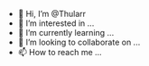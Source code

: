 - 👋 Hi, I’m @Thularr
- 👀 I’m interested in ...
- 🌱 I’m currently learning ...
- 💞️ I’m looking to collaborate on ...
- 📫 How to reach me ...

<!---
Thularr/Thularr is a ✨ special ✨ repository because its `README.md` (this file) appears on your GitHub profile.
You can click the Preview link to take a look at your changes.
--->
